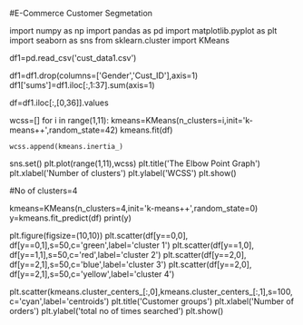 #E-Commerce Customer Segmetation


import numpy as np
import pandas as pd
import matplotlib.pyplot as plt
import seaborn as sns
from sklearn.cluster import KMeans

df1=pd.read_csv('cust_data1.csv')

df1=df1.drop(columns=['Gender','Cust_ID'],axis=1)
df1['sums']=df1.iloc[:,1:37].sum(axis=1)

df=df1.iloc[:,[0,36]].values



wcss=[]
for i in range(1,11):
    kmeans=KMeans(n_clusters=i,init='k-means++',random_state=42)
    kmeans.fit(df)
    
    
    wcss.append(kmeans.inertia_)
    
sns.set()
plt.plot(range(1,11),wcss)
plt.title('The Elbow Point Graph')
plt.xlabel('Number of clusters')
plt.ylabel('WCSS')
plt.show()


#No of clusters=4

kmeans=KMeans(n_clusters=4,init='k-means++',random_state=0)
y=kmeans.fit_predict(df)
print(y)


plt.figure(figsize=(10,10))
plt.scatter(df[y==0,0], df[y==0,1],s=50,c='green',label='cluster 1')
plt.scatter(df[y==1,0], df[y==1,1],s=50,c='red',label='cluster 2')
plt.scatter(df[y==2,0], df[y==2,1],s=50,c='blue',label='cluster 3')
plt.scatter(df[y==2,0], df[y==2,1],s=50,c='yellow',label='cluster 4')

plt.scatter(kmeans.cluster_centers_[:,0],kmeans.cluster_centers_[:,1],s=100,c='cyan',label='centroids')
plt.title('Customer groups')
plt.xlabel('Number of orders')
plt.ylabel('total no of times searched')
plt.show()




    
